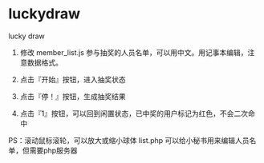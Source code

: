 # luckydraw
lucky draw 

1. 修改 member_list.js 参与抽奖的人员名单，可以用中文。用记事本编辑，注意数据格式。

2. 点击『开始』按钮，进入抽奖状态
3. 点击『停！』按钮，生成抽奖结果
4. 点击『1』按钮，可以回到闲置状态，已中奖的用户标记为红色，不会二次命中

PS：滚动鼠标滚轮，可以放大或缩小球体
list.php 可以给小秘书用来编辑人员名单，但需要php服务器
